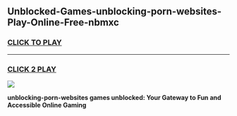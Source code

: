 
## Unblocked-Games-unblocking-porn-websites-Play-Online-Free-nbmxc
<h3>
<a href="https://premium76.site?title=unblocking-porn-websites&ref=26A">CLICK TO PLAY</a></h3>
<hr>

<h3>
<a href="https://premium76.site?title=unblocking-porn-websites&ref=26A">CLICK 2 PLAY</a>
  
</h3>

<a href="https://premium76.site?title=unblocking-porn-websites&ref=26A"><img src="https://clearcache.store/games.png"></a>


**unblocking-porn-websites games unblocked: Your Gateway to Fun and Accessible Online Gaming**

